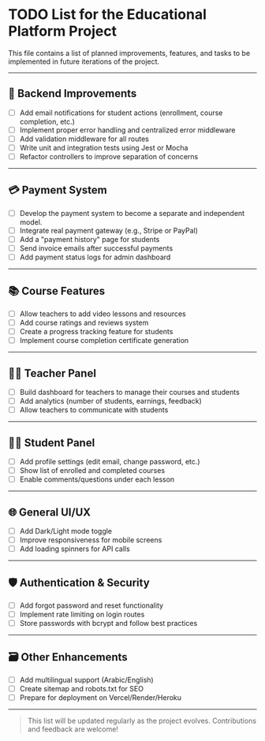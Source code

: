 # TODO List for the Educational Platform Project

This file contains a list of planned improvements, features, and tasks to be implemented in future iterations of the project.

---

## 🔧 Backend Improvements

- [ ] Add email notifications for student actions (enrollment, course completion, etc.)
- [ ] Implement proper error handling and centralized error middleware
- [ ] Add validation middleware for all routes
- [ ] Write unit and integration tests using Jest or Mocha
- [ ] Refactor controllers to improve separation of concerns

---

## 💳 Payment System

- [ ]  Develop the payment system to become a separate and independent model.
- [ ] Integrate real payment gateway (e.g., Stripe or PayPal)
- [ ] Add a "payment history" page for students
- [ ] Send invoice emails after successful payments
- [ ] Add payment status logs for admin dashboard

---

## 📚 Course Features

- [ ] Allow teachers to add video lessons and resources
- [ ] Add course ratings and reviews system
- [ ] Create a progress tracking feature for students
- [ ] Implement course completion certificate generation

---

## 🧑‍🏫 Teacher Panel

- [ ] Build dashboard for teachers to manage their courses and students
- [ ] Add analytics (number of students, earnings, feedback)
- [ ] Allow teachers to communicate with students

---

## 🧑‍🎓 Student Panel

- [ ] Add profile settings (edit email, change password, etc.)
- [ ] Show list of enrolled and completed courses
- [ ] Enable comments/questions under each lesson

---

## 🌐 General UI/UX

- [ ] Add Dark/Light mode toggle
- [ ] Improve responsiveness for mobile screens
- [ ] Add loading spinners for API calls

---

## 🛡️ Authentication & Security

- [ ] Add forgot password and reset functionality
- [ ] Implement rate limiting on login routes
- [ ] Store passwords with bcrypt and follow best practices

---

## 🗃️ Other Enhancements

- [ ] Add multilingual support (Arabic/English)
- [ ] Create sitemap and robots.txt for SEO
- [ ] Prepare for deployment on Vercel/Render/Heroku

---

> This list will be updated regularly as the project evolves. Contributions and feedback are welcome!
